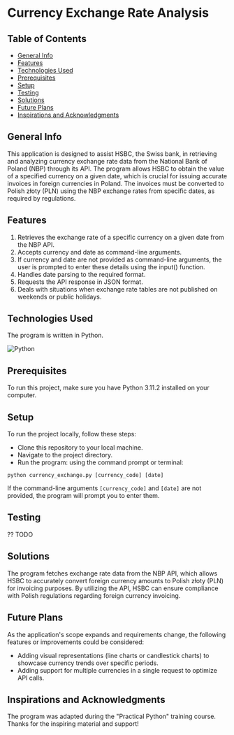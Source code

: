 # Currency Exchange Rate Analysis

## Table of Contents
* [General Info](#general-info)
* [Features](#features)
* [Technologies Used](#technologies-used)
* [Prerequisites](#prerequisites)
* [Setup](#setup)
* [Testing](#testing)
* [Solutions](#solutions)
* [Future Plans](#future-plans)
* [Inspirations and Acknowledgments](#inspirations-and-acknowledgments)

## General Info
This application is designed to assist HSBC, the Swiss bank, in retrieving and analyzing currency exchange rate data from the National Bank of Poland (NBP) through its API. The program allows HSBC to obtain the value of a specified currency on a given date, which is crucial for issuing accurate invoices in foreign currencies in Poland. The invoices must be converted to Polish złoty (PLN) using the NBP exchange rates from specific dates, as required by regulations.

## Features
1. Retrieves the exchange rate of a specific currency on a given date from the NBP API.
2. Accepts currency and date as command-line arguments.
3. If currency and date are not provided as command-line arguments, the user is prompted to enter these details using the input() function.
4. Handles date parsing to the required format.
5. Requests the API response in JSON format.
6. Deals with situations when exchange rate tables are not published on weekends or public holidays.

## Technologies Used
The program is written in Python.

![Python](https://img.shields.io/badge/python-3670A0?style=for-the-badge&logo=python&logoColor=ffdd54)

## Prerequisites
To run this project, make sure you have Python 3.11.2 installed on your computer.

## Setup
To run the project locally, follow these steps:

- Clone this repository to your local machine.
- Navigate to the project directory.
- Run the program: using the command prompt or terminal:
```
python currency_exchange.py [currency_code] [date]
```
If the command-line arguments `[currency_code]` and `[date]` are not provided, the program will prompt you to enter them.

## Testing
?? TODO

## Solutions
The program fetches exchange rate data from the NBP API, which allows HSBC to accurately convert foreign currency amounts to Polish złoty (PLN) for invoicing purposes. By utilizing the API, HSBC can ensure compliance with Polish regulations regarding foreign currency invoicing.

## Future Plans
As the application's scope expands and requirements change, the following features or improvements could be considered:
- Adding visual representations (line charts or candlestick charts) to showcase currency trends over specific periods.
- Adding support for multiple currencies in a single request to optimize API calls.

## Inspirations and Acknowledgments
The program was adapted during the "Practical Python" training course. Thanks for the inspiring material and support!
